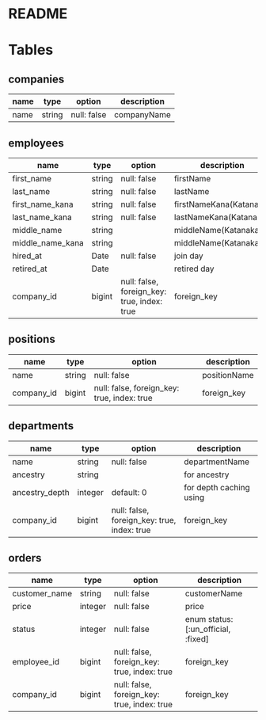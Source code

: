 # README

# Tables

## companies

|name|type|option|description|
| --- | --- | --- | --- |
|name|string|null: false|companyName|

## employees

|name|type|option|description|
| --- | --- | --- | --- |
|first_name|string|null: false|firstName|
|last_name|string|null: false|lastName|
|first_name_kana|string|null: false|firstNameKana(Katanaka)|
|last_name_kana|string|null: false|lastNameKana(Katanaka)|
|middle_name|string||middleName(Katanaka)|
|middle_name_kana|string||middleName(Katanaka)|
|hired_at|Date|null: false|join day|
|retired_at|Date||retired day|
|company_id|bigint|null: false, foreign_key: true, index: true|foreign_key|

## positions

|name|type|option|description|
| --- | --- | --- | --- |
|name|string|null: false|positionName|
|company_id|bigint|null: false, foreign_key: true, index: true|foreign_key|

## departments

|name|type|option|description|
| --- | --- | --- | --- |
|name|string|null: false|departmentName|
|ancestry|string||for ancestry|
|ancestry_depth|integer|default: 0|for depth caching using|
|company_id|bigint|null: false, foreign_key: true, index: true|foreign_key|

## orders

|name|type|option|description|
| --- | --- | --- | --- |
|customer_name|string|null: false|customerName|
|price|integer|null: false|price|
|status|integer|null: false|enum status: [:un_official, :fixed]|
|employee_id|bigint|null: false, foreign_key: true, index: true|foreign_key|
|company_id|bigint|null: false, foreign_key: true, index: true|foreign_key|
